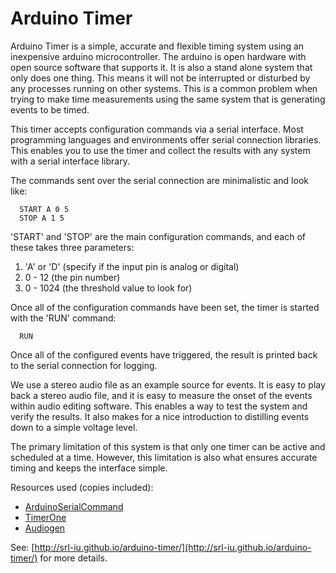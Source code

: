 Arduino Timer
===================

Arduino Timer is a simple, accurate and flexible timing system using an inexpensive arduino microcontroller. The arduino is open hardware with open source software that supports it. It is also a stand alone system that only does one thing. This means it will not be interrupted or disturbed by any processes running on other systems. This is a common problem when trying to make time measurements using the same system that is generating events to be timed. 

This timer accepts configuration commands via a serial interface. Most programming languages and environments offer serial connection libraries. This enables you to use the timer and collect the results with any system with a serial interface library. 

The commands sent over the serial connection are minimalistic and look like:

````
  START A 0 5
  STOP A 1 5
````

'START' and 'STOP' are the main configuration commands, and each of these takes three parameters:

 1. 'A' or 'D' 
    (specify if the input pin is analog or digital)
 2. 0 - 12
    (the pin number)
 3. 0 - 1024
    (the threshold value to look for)

Once all of the configuration commands have been set, the timer is started with the 'RUN' command:

````
  RUN
````

Once all of the configured events have triggered, the result is printed back to the serial connection for logging. 

We use a stereo audio file as an example source for events. It is easy to play back a stereo audio file, and it is easy to measure the onset of the events within audio editing software. This enables a way to test the system and verify the results. It also makes for a nice introduction to distilling events down to a simple voltage level. 

The primary limitation of this system is that only one timer can be active and scheduled at a time. However, this limitation is also what ensures accurate timing and keeps the interface simple. 

Resources used (copies included):

  - [ArduinoSerialCommand](https://github.com/scogswell/ArduinoSerialCommand)
  - [TimerOne](https://github.com/PaulStoffregen/TimerOne)
  - [Audiogen](https://github.com/casebeer/audiogen)  

See: [http://srl-iu.github.io/arduino-timer/](http://srl-iu.github.io/arduino-timer/) for more details.
